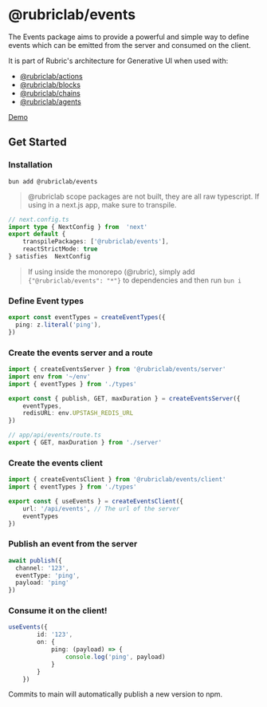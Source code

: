 # @rubriclab/events

The Events package aims to provide a powerful and simple way to define events which can be emitted from the server and consumed on the client.

It is part of Rubric's architecture for Generative UI when used with:
- [@rubriclab/actions](https://github.com/rubriclab/actions)
- [@rubriclab/blocks](https://github.com/rubriclab/blocks)
- [@rubriclab/chains](https://github.com/rubriclab/chains)
- [@rubriclab/agents](https://github.com/rubriclab/agents)

[Demo](https://chat.rubric.sh)

## Get Started
### Installation
`bun add @rubriclab/events`

> @rubriclab scope packages are not built, they are all raw typescript. If using in a next.js app, make sure to transpile.

```ts
// next.config.ts
import type { NextConfig } from  'next' 
export default {
	transpilePackages: ['@rubriclab/events'],
	reactStrictMode: true
} satisfies  NextConfig
```

> If using inside the monorepo (@rubric), simply add `{"@rubriclab/events": "*"}` to dependencies and then run `bun i`


### Define Event types

```ts
export const eventTypes = createEventTypes({
  ping: z.literal('ping'),
})
```

### Create the events server and a route
```ts
import { createEventsServer } from '@rubriclab/events/server'
import env from '~/env'
import { eventTypes } from './types'

export const { publish, GET, maxDuration } = createEventsServer({
	eventTypes,
	redisURL: env.UPSTASH_REDIS_URL
})
```

```ts
// app/api/events/route.ts
export { GET, maxDuration } from './server'
```

### Create the events client

```ts
import { createEventsClient } from '@rubriclab/events/client'
import { eventTypes } from './types'

export const { useEvents } = createEventsClient({
	url: '/api/events', // The url of the server
	eventTypes
})
```

### Publish an event from the server
```ts
await publish({
  channel: '123',
  eventType: 'ping',
  payload: 'ping'
})
```


### Consume it on the client!
```ts
useEvents({
		id: '123',
		on: {
			ping: (payload) => {
				console.log('ping', payload)
			}
		}
	})
```

Commits to main will automatically publish a new version to npm.

